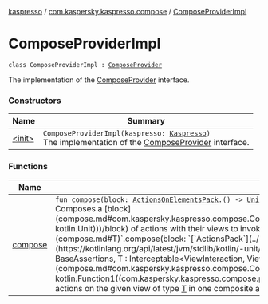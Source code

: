 [kaspresso](../../index.md) / [com.kaspersky.kaspresso.compose](../index.md) / [ComposeProviderImpl](./index.md)

# ComposeProviderImpl

`class ComposeProviderImpl : `[`ComposeProvider`](../-compose-provider/index.md)

The implementation of the [ComposeProvider](../-compose-provider/index.md) interface.

### Constructors

| Name | Summary |
|---|---|
| [&lt;init&gt;](-init-.md) | `ComposeProviderImpl(kaspresso: `[`Kaspresso`](../../com.kaspersky.kaspresso.kaspresso/-kaspresso/index.md)`)`<br>The implementation of the [ComposeProvider](../-compose-provider/index.md) interface. |

### Functions

| Name | Summary |
|---|---|
| [compose](compose.md) | `fun compose(block: `[`ActionsOnElementsPack`](../../com.kaspersky.kaspresso.compose.pack/-actions-on-elements-pack/index.md)`.() -> `[`Unit`](https://kotlinlang.org/api/latest/jvm/stdlib/kotlin/-unit/index.html)`): `[`Unit`](https://kotlinlang.org/api/latest/jvm/stdlib/kotlin/-unit/index.html)<br>Composes a [block](compose.md#com.kaspersky.kaspresso.compose.ComposeProviderImpl$compose(kotlin.Function1((com.kaspersky.kaspresso.compose.pack.ActionsOnElementsPack, kotlin.Unit)))/block) of actions with their views to invoke on in one composite action that succeeds if at least one of it's parts succeeds.`fun <T> `[`T`](compose.md#T)`.compose(block: `[`ActionsPack`](../../com.kaspersky.kaspresso.compose.pack/-actions-pack/index.md)`<`[`T`](compose.md#T)`>.() -> `[`Unit`](https://kotlinlang.org/api/latest/jvm/stdlib/kotlin/-unit/index.html)`): `[`Unit`](https://kotlinlang.org/api/latest/jvm/stdlib/kotlin/-unit/index.html)` where T : BaseActions, T : BaseAssertions, T : Interceptable<ViewInteraction, ViewAssertion, ViewAction>`<br>Composes a [block](compose.md#com.kaspersky.kaspresso.compose.ComposeProviderImpl$compose(com.kaspersky.kaspresso.compose.ComposeProviderImpl.compose.T, kotlin.Function1((com.kaspersky.kaspresso.compose.pack.ActionsPack((com.kaspersky.kaspresso.compose.ComposeProviderImpl.compose.T)), kotlin.Unit)))/block) of actions on the given view of type [T](compose.md#T) in one composite action that succeeds if at least one of it's parts succeeds. |
